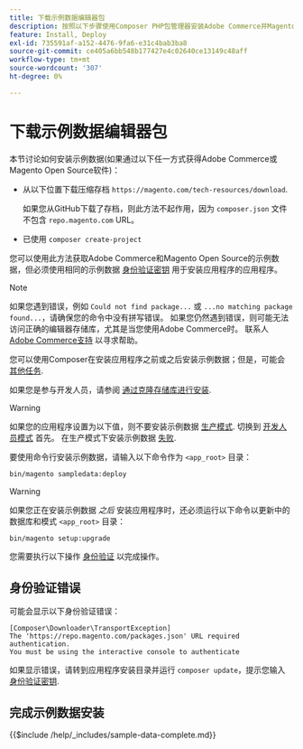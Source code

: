 ```yaml
---
title: 下载示例数据编辑器包
description: 按照以下步骤使用Composer PHP包管理器安装Adobe Commerce并Magento Open Source示例数据。
feature: Install, Deploy
exl-id: 735591af-a152-4476-9fa6-e31c4bab3ba8
source-git-commit: ce405a6bb548b177427e4c02640ce13149c48aff
workflow-type: tm+mt
source-wordcount: '307'
ht-degree: 0%

---
```


# 下载示例数据编辑器包

本节讨论如何安装示例数据(如果通过以下任一方式获得Adobe Commerce或Magento Open Source软件)：

* 从以下位置下载压缩存档 `https://magento.com/tech-resources/download`.

  如果您从GitHub下载了存档，则此方法不起作用，因为 `composer.json` 文件不包含 `repo.magento.com` URL。

* 已使用 `composer create-project`

您可以使用此方法获取Adobe Commerce和Magento Open Source的示例数据，但必须使用相同的示例数据 [身份验证密钥](../prerequisites/authentication-keys.md) 用于安装应用程序的应用程序。

>[!NOTE]
>
>如果您遇到错误，例如 `Could not find package...` 或 `...no matching package found...`，请确保您的命令中没有拼写错误。 如果您仍然遇到错误，则可能无法访问正确的编辑器存储库，尤其是当您使用Adobe Commerce时。 联系人 [Adobe Commerce支持](https://support.magento.com/hc/en-us) 以寻求帮助。

您可以使用Composer在安装应用程序之前或之后安装示例数据；但是，可能会 [其他任务](remove-or-update.md).

如果您是参与开发人员，请参阅 [通过克隆存储库进行安装](git-repositories.md).

>[!WARNING]
>
>如果您的应用程序设置为以下值，则不要安装示例数据 [生产模式](../../configuration/bootstrap/application-modes.md#production-mode). 切换到 [开发人员模式](../../configuration/bootstrap/application-modes.md#developer-mode) 首先。 在生产模式下安装示例数据 [失败](https://support.magento.com/hc/en-us/articles/360033824571#symptom-production-mode-trouble-samp-prod-).

要使用命令行安装示例数据，请输入以下命令作为 `<app_root>` 目录：

```bash
bin/magento sampledata:deploy
```

>[!WARNING]
>
>如果您正在安装示例数据 _之后_ 安装应用程序时，还必须运行以下命令以更新中的数据库和模式 `<app_root>` 目录：

```bash
bin/magento setup:upgrade
```

您需要执行以下操作 [身份验证](../prerequisites/authentication-keys.md) 以完成操作。

## 身份验证错误

可能会显示以下身份验证错误：

```terminal
[Composer\Downloader\TransportException]
The 'https://repo.magento.com/packages.json' URL required authentication.
You must be using the interactive console to authenticate
```

如果显示错误，请转到应用程序安装目录并运行 `composer update`，提示您输入 [身份验证密钥](../prerequisites/authentication-keys.md).

## 完成示例数据安装

{{$include /help/_includes/sample-data-complete.md}}
